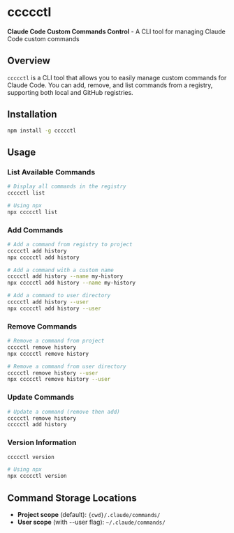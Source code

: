 # ccccctl

**Claude Code Custom Commands Control** - A CLI tool for managing Claude Code custom commands

## Overview

`ccccctl` is a CLI tool that allows you to easily manage custom commands for Claude Code. You can add, remove, and list commands from a registry, supporting both local and GitHub registries.

## Installation

```bash
npm install -g ccccctl
```

## Usage

### List Available Commands

```bash
# Display all commands in the registry
ccccctl list

# Using npx
npx ccccctl list
```

### Add Commands

```bash
# Add a command from registry to project
ccccctl add history
npx ccccctl add history

# Add a command with a custom name
ccccctl add history --name my-history
npx ccccctl add history --name my-history

# Add a command to user directory
ccccctl add history --user
npx ccccctl add history --user
```

### Remove Commands

```bash
# Remove a command from project
ccccctl remove history
npx ccccctl remove history

# Remove a command from user directory
ccccctl remove history --user
npx ccccctl remove history --user
```

### Update Commands

```bash
# Update a command (remove then add)
ccccctl remove history
ccccctl add history
```

### Version Information

```bash
ccccctl version

# Using npx
npx ccccctl version
```

## Command Storage Locations

- **Project scope** (default): `{cwd}/.claude/commands/`
- **User scope** (with --user flag): `~/.claude/commands/`
